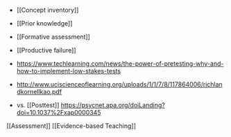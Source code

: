   - [[Concept inventory]]
  - [[Prior knowledge]]
  - [[Formative assessment]]
  - [[Productive failure]]

  - https://www.techlearning.com/news/the-power-of-pretesting-why-and-how-to-implement-low-stakes-tests

  - http://www.uciscienceoflearning.org/uploads/1/1/7/8/117864006/richlandkornellkao.pdf
  - vs. [[Posttest]]
    https://psycnet.apa.org/doiLanding?doi=10.1037%2Fxap0000345

[[Assessment]] [[Evidence-based Teaching]]